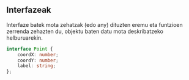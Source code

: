 ## Interfazeak

Interfaze batek mota zehatzak (edo any) dituzten eremu eta funtzioen zerrenda zehazten du, objektu baten datu mota deskribatzeko helburuarekin.


```typescript
interface Point {
    coordX: number;
    coordY: number;
    label: string;
};
```

